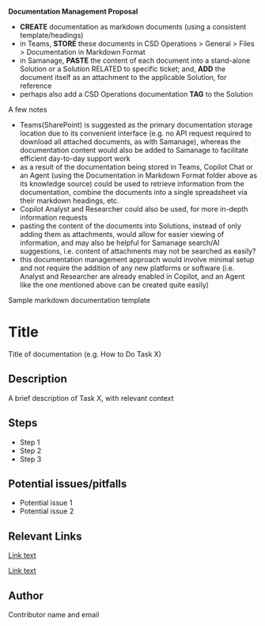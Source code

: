**Documentation Management Proposal**



- **CREATE** documentation as markdown documents (using a consistent template/headings)
- in Teams, **STORE** these documents in CSD Operations > General > Files > Documentation in Markdown Format
- in Samanage, **PASTE** the content of each document into a stand-alone Solution or a Solution RELATED to specific ticket; and, **ADD** the document itself as an attachment to the applicable Solution, for reference
- perhaps also add a CSD Operations documentation **TAG** to the Solution



A few notes

- Teams(SharePoint) is suggested as the primary documentation storage location due to its convenient interface (e.g. no API request required to download all attached documents, as with Samanage), whereas the documentation content would also be added to Samanage to facilitate efficient day-to-day support work
- as a result of the documentation being stored in Teams, Copilot Chat or an Agent (using the Documentation in Markdown Format folder above as its knowledge source) could be used to retrieve information from the documentation, combine the documents into a single spreadsheet via their markdown headings, etc.
- Copilot Analyst and Researcher could also be used, for more in-depth information requests
- pasting the content of the documents into Solutions, instead of only adding them as attachments, would allow for easier viewing of information, and may also be helpful for Samanage search/AI suggestions, i.e. content of attachments may not be searched as easily?
- this documentation management approach would involve minimal setup and not require the addition of any new platforms or software (i.e. Analyst and Researcher are already enabled in Copilot, and an Agent like the one mentioned above can be created quite easily)




Sample markdown documentation template

# Title
Title of documentation (e.g. How to Do Task X)

## Description
A brief description of Task X, with relevant context

## Steps
- Step 1
- Step 2
- Step 3

## Potential issues/pitfalls
- Potential issue 1
- Potential issue 2

## Relevant Links
[Link text](https://www.website.com)

[Link text](https://www.website.com)

## Author
Contributor name and email